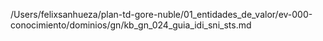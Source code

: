 /Users/felixsanhueza/plan-td-gore-nuble/01_entidades_de_valor/ev-000-conocimiento/dominios/gn/kb_gn_024_guia_idi_sni_sts.md